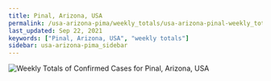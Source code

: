 ```yaml
---
title: Pinal, Arizona, USA
permalink: /usa-arizona-pima/weekly_totals/usa-arizona-pinal-weekly_totals.html
last_updated: Sep 22, 2021
keywords: ["Pinal, Arizona, USA", "weekly totals"]
sidebar: usa-arizona-pima_sidebar
---
```


![Weekly Totals of Confirmed Cases for Pinal, Arizona, USA](/covid_tracker/images/graphs/usa-arizona-pinal-weekly_totals_graph.png)
